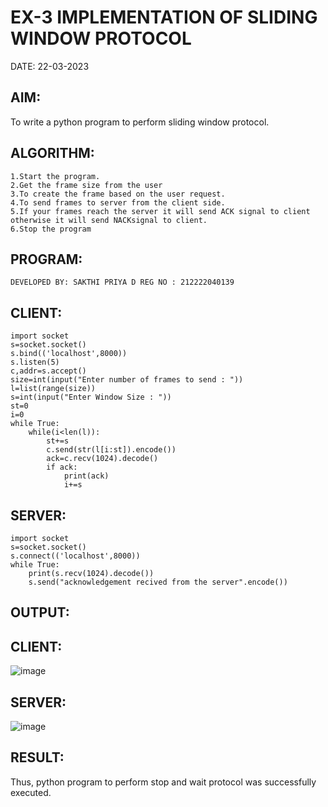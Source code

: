 # EX-3 IMPLEMENTATION OF SLIDING WINDOW PROTOCOL
DATE: 22-03-2023

## AIM:
To write a python program to perform sliding window protocol.

## ALGORITHM:
```
1.Start the program.
2.Get the frame size from the user
3.To create the frame based on the user request.
4.To send frames to server from the client side.
5.If your frames reach the server it will send ACK signal to client otherwise it will send NACKsignal to client.
6.Stop the program
```

## PROGRAM:
``
DEVELOPED BY: SAKTHI PRIYA D
REG NO : 212222040139
``
## CLIENT:
```
import socket
s=socket.socket()
s.bind(('localhost',8000))
s.listen(5)
c,addr=s.accept()
size=int(input("Enter number of frames to send : "))
l=list(range(size))
s=int(input("Enter Window Size : "))
st=0
i=0
while True:
    while(i<len(l)):
        st+=s
        c.send(str(l[i:st]).encode())
        ack=c.recv(1024).decode()
        if ack:
            print(ack)
            i+=s
```
## SERVER:
```
import socket
s=socket.socket()
s.connect(('localhost',8000))
while True:
    print(s.recv(1024).decode())
    s.send("acknowledgement recived from the server".encode())
 ```
## OUTPUT:

## CLIENT:
![image](https://github.com/sakthipriyadhanusu/EX-3/assets/119393194/b96ed226-8baf-46d0-acf2-3416e8c2535a)

## SERVER:
![image](https://github.com/sakthipriyadhanusu/EX-3/assets/119393194/a3b5eefa-4f00-4200-9f75-1edf98699e60)

## RESULT:
Thus, python program to perform stop and wait protocol was successfully executed.


